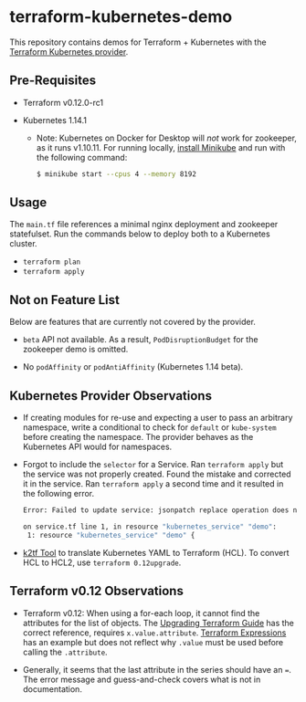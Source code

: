 # terraform-kubernetes-demo

This repository contains demos for Terraform + Kubernetes with the [Terraform
Kubernetes
provider](https://www.terraform.io/docs/providers/kubernetes/index.html).

## Pre-Requisites

- Terraform v0.12.0-rc1

- Kubernetes 1.14.1

  - Note: Kubernetes on Docker for Desktop will *not* work for zookeeper, as it
    runs v1.10.11. For running locally, [install
    Minikube](https://kubernetes.io/docs/tasks/tools/install-minikube/) and run
    with the following command:

    ```bash
    $ minikube start --cpus 4 --memory 8192
    ```

## Usage

The `main.tf` file references a minimal nginx deployment and zookeeper
statefulset. Run the commands below to deploy both to a Kubernetes cluster.

- `terraform plan`
- `terraform apply`

## Not on Feature List

Below are features that are currently not covered by the provider.

- `beta` API not available. As a result, `PodDisruptionBudget` for the zookeeper
  demo is omitted.

- No `podAffinity` or `podAntiAffinity` (Kubernetes 1.14 beta).

## Kubernetes Provider Observations

- If creating modules for re-use and expecting a user to pass an arbitrary
  namespace, write a conditional to check for `default` or `kube-system` before
  creating the namespace. The provider behaves as the Kubernetes API would for
  namespaces.

- Forgot to include the `selector` for a Service. Ran `terraform apply` but the
  service was not properly created. Found the mistake and corrected it in the
  service. Ran `terraform apply` a second time and it resulted in the following
  error.

  ```bash
  Error: Failed to update service: jsonpatch replace operation does not apply: doc is missing key: /spec/selector

  on service.tf line 1, in resource "kubernetes_service" "demo":
   1: resource "kubernetes_service" "demo" {
  ```

- [k2tf Tool](https://github.com/sl1pm4t/k2tf) to translate Kubernetes YAML to
  Terraform (HCL). To convert HCL to HCL2, use `terraform 0.12upgrade`.

## Terraform v0.12 Observations

- Terraform v0.12: When using a for-each loop, it cannot find the attributes for
  the list of objects. The [Upgrading Terraform
  Guide](https://www.terraform.io/upgrade-guides/0-12.html) has the correct
  reference, requires `x.value.attribute`. [Terraform
  Expressions](https://www.terraform.io/docs/configuration/expressions.html) has
  an example but does not reflect why `.value` must be used before calling the
  `.attribute`.

- Generally, it seems that the last attribute in the series should have an `=`.
  The error message and guess-and-check covers what is not in documentation.